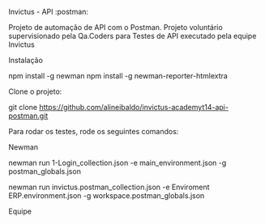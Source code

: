 Invictus - API :postman:

Projeto de automação de API com o Postman.
Projeto voluntário supervisionado pela Qa.Coders para Testes de API executado pela equipe Invictus

Instalação

npm install -g newman npm install -g newman-reporter-htmlextra

Clone o projeto:

  git clone https://github.com/alineibaldo/invictus-academyt14-api-postman.git
 
Para rodar os testes, rode os seguintes comandos:

Newman

  newman run 1-Login_collection.json -e main_environment.json -g postman_globals.json
 
  newman run invictus.postman_collection.json -e Enviroment ERP.environment.json -g workspace.postman_globals.json 
 
 
Equipe


 